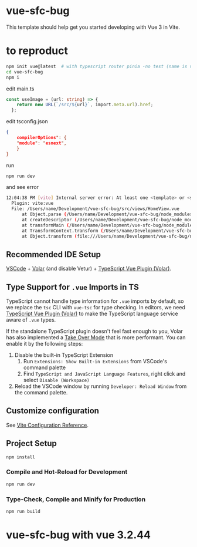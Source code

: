 # vue-sfc-bug

This template should help get you started developing with Vue 3 in Vite.

# to reproduct
```bash
npm init vue@latest  # with typescript router pinia -no test (name is vue-sfc-bug
cd vue-sfc-bug
npm i
```
edit main.ts
```ts
const useImage = (url: string) => {
    return new URL(`/src/${url}`, import.meta.url).href;
  };
```

edit tsconfig.json
```json
{
    compilerOptions": {
    "module": "esnext",
    }
}
```
run
```bash
npm run dev
```
and see error
```bash
12:04:38 PM [vite] Internal server error: At least one <template> or <script> is required in a single file component.
  Plugin: vite:vue
  File: /Users/name/Development/vue-sfc-bug/src/views/HomeView.vue
      at Object.parse (/Users/name/Development/vue-sfc-bug/node_modules/@vue/compiler-sfc/dist/compiler-sfc.cjs.js:5225:21)
      at createDescriptor (/Users/name/Development/vue-sfc-bug/node_modules/@vitejs/plugin-vue/dist/index.cjs:65:43)
      at transformMain (/Users/name/Development/vue-sfc-bug/node_modules/@vitejs/plugin-vue/dist/index.cjs:2216:34)
      at TransformContext.transform (/Users/name/Development/vue-sfc-bug/node_modules/@vitejs/plugin-vue/dist/index.cjs:2705:16)
      at Object.transform (file:///Users/name/Development/vue-sfc-bug/node_modules/vite/dist/node/chunks/dep-51c4f80a.js:40224:44)
```

## Recommended IDE Setup

[VSCode](https://code.visualstudio.com/) + [Volar](https://marketplace.visualstudio.com/items?itemName=Vue.volar) (and disable Vetur) + [TypeScript Vue Plugin (Volar)](https://marketplace.visualstudio.com/items?itemName=Vue.vscode-typescript-vue-plugin).

## Type Support for `.vue` Imports in TS

TypeScript cannot handle type information for `.vue` imports by default, so we replace the `tsc` CLI with `vue-tsc` for type checking. In editors, we need [TypeScript Vue Plugin (Volar)](https://marketplace.visualstudio.com/items?itemName=Vue.vscode-typescript-vue-plugin) to make the TypeScript language service aware of `.vue` types.

If the standalone TypeScript plugin doesn't feel fast enough to you, Volar has also implemented a [Take Over Mode](https://github.com/johnsoncodehk/volar/discussions/471#discussioncomment-1361669) that is more performant. You can enable it by the following steps:

1. Disable the built-in TypeScript Extension
    1) Run `Extensions: Show Built-in Extensions` from VSCode's command palette
    2) Find `TypeScript and JavaScript Language Features`, right click and select `Disable (Workspace)`
2. Reload the VSCode window by running `Developer: Reload Window` from the command palette.

## Customize configuration

See [Vite Configuration Reference](https://vitejs.dev/config/).

## Project Setup

```sh
npm install
```

### Compile and Hot-Reload for Development

```sh
npm run dev
```

### Type-Check, Compile and Minify for Production

```sh
npm run build
```
# vue-sfc-bug with vue 3.2.44
